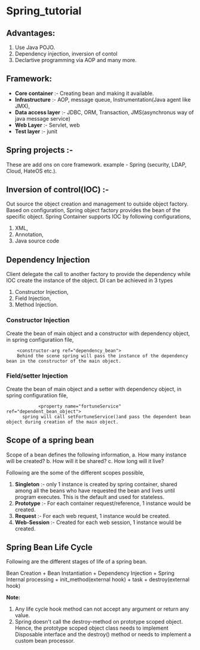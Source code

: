 # Spring_tutorial

## Advantages: 
1. Use Java POJO. 
2. Dependency injection, inversion of contol
3. Declartive programming via AOP and many more.

## Framework:
- **Core container** :- Creating bean and making it available.
- **Infrastructure** :-  AOP, message queue, Instrumentation(Java agent like JMX), 
- **Data access layer** :- JDBC, ORM, Transaction, JMS(asynchronus way of java message service)
- **Web Layer** :- Servlet, web
- **Test layer** :- junit

## Spring projects :- 
These are add ons on core framework. example - Spring (security, LDAP, Cloud, HateOS etc.).

## Inversion of control(IOC) :- 
Out source the object creation and management to outside object factory. Based on configuration, Spring object factory provides the bean of the specific object.
Spring Container supports IOC by following configurations, 
1. XML, 
2. Annotation, 
3. Java source code


## Dependency Injection
Client delegate the call to another factory to provide the dependency while IOC create the instance of the object. DI can be achieved in 3 types
1. Constructor Injection,
2. Field Injection,
3. Method Injection.


### Constructor Injection
Create the bean of main object and a constructor with dependency object, in spring configuratiion file, 
```
    <constructor-arg ref="dependency_bean">
    Behind the scene spring will pass the instance of the dependency bean in the constructor of the main object.
```

### Field/setter Injection
Create the bean of main object and a setter with dependency object, in spring configuratiion file,
```
			<property name="fortuneService" ref="dependent_bean_object"> 
      spring will call setFortuneService()and pass the dependent bean object during creation of the main object.
```

## Scope of a spring bean
Scope of a bean defines the following information,
	a. How many instance will be created?
	b. How will it be shared?
	c. How long will it live?
	
 Following are the some of the different scopes possible,
 1. **Singleton** :- only 1 instance is created by spring container, shared among all the beans who have requested the bean and lives until program executes. This is the default and used for stateless.
 2. **Prototype** :- For each container request/reference, 1 instance would be created.
 3. **Request** :- For each web request, 1 instance would be created.
 4. **Web-Session** :- Created for each web session, 1 instance would be created.

## Spring Bean Life Cycle
Following are the different stages of life of a spring bean.

Bean Creation + Bean Instantiation + Dependency Injection + Spring Internal processing + init_method(external hook) + task + destroy(external hook)

**Note:** 

1. Any life cycle hook method can not accept any argument or return any value.
2. Spring doesn't call the destroy-method on prototype scoped object. Hence, the prototype scoped object class needs to implement Disposable interface and the destroy() method or needs to implement a custom bean processor.
			
